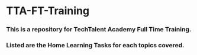 # TTA-FT-Training
### This is a repository for TechTalent Academy Full Time Training.
### Listed are the Home Learning Tasks for each topics covered.
